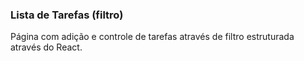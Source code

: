 ### Lista de Tarefas (filtro)

Página com adição e controle de tarefas através de filtro estruturada através do React.

